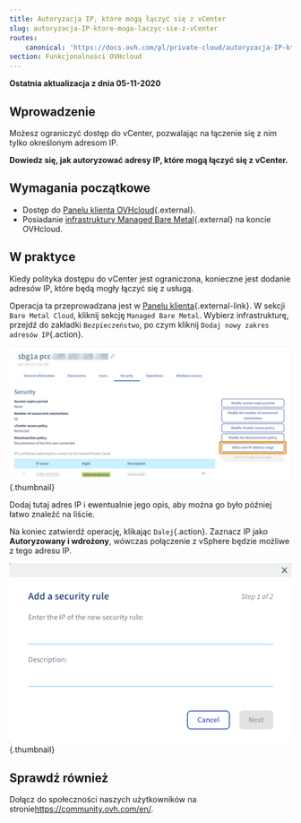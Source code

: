 ```yaml
---
title: Autoryzacja IP, które mogą łączyć się z vCenter
slug: autoryzacja-IP-ktore-moga-laczyc-sie-z-vCenter
routes:
    canonical: 'https://docs.ovh.com/pl/private-cloud/autoryzacja-IP-ktore-moga-laczyc-sie-z-vCenter/'
section: Funkcjonalności OVHcloud
---
```


**Ostatnia aktualizacja z dnia 05-11-2020**

## Wprowadzenie

Możesz ograniczyć dostęp do vCenter, pozwalając na łączenie się z nim tylko określonym adresom IP. 

**Dowiedz się, jak autoryzować adresy IP, które mogą łączyć się z vCenter.**

## Wymagania początkowe

* Dostęp do [Panelu klienta OVHcloud](https://www.ovh.com/auth/?action=gotomanager){.external}.
* Posiadanie [infrastruktury Managed Bare Metal](https://www.ovhcloud.com/pl/managed-bare-metal/){.external} na koncie OVHcloud.

## W praktyce

Kiedy polityka dostępu do vCenter jest ograniczona, konieczne jest dodanie adresów IP, które będą mogły łączyć się z usługą.

Operacja ta przeprowadzana jest w [Panelu klienta](https://www.ovh.com/auth/?action=gotomanager){.external-link}. W sekcji `Bare Metal Cloud`, kliknij sekcję `Managed Bare Metal`. Wybierz infrastrukturę, przejdź do zakładki `Bezpieczeństwo`, po czym kliknij `Dodaj nowy zakres adresów IP`{.action}.

![vCenter](images/restrictIP.png){.thumbnail}

Dodaj tutaj adres IP i ewentualnie jego opis, aby można go było później łatwo znaleźć na liście.

Na koniec zatwierdź operację, klikając `Dalej`{.action}. Zaznacz IP jako **Autoryzowany i wdrożony**, wówczas połączenie z vSphere będzie możliwe z tego adresu IP.

![vCenter](images/restrictIP2.JPG){.thumbnail}

## Sprawdź również

Dołącz do społeczności naszych użytkowników na stronie<https://community.ovh.com/en/>.
